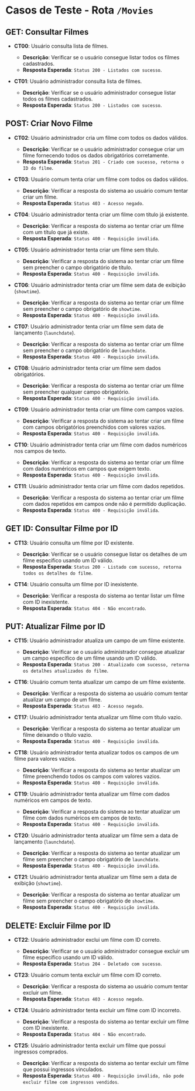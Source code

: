 # Casos de Teste - Rota `/Movies`

## **GET**: Consultar Filmes

- **CT00**: Usuário consulta lista de filmes.
  - **Descrição**: Verificar se o usuário consegue listar todos os filmes cadastrados.
  - **Resposta Esperada**: `Status 200 - Listados com sucesso`.

- **CT01**: Usuário administrador consulta lista de filmes.
  - **Descrição**: Verificar se o usuário administrador consegue listar todos os filmes cadastrados.
  - **Resposta Esperada**: `Status 200 - Listados com sucesso`.

## **POST**: Criar Novo Filme

- **CT02**: Usuário administrador cria um filme com todos os dados válidos.
  - **Descrição**: Verificar se o usuário administrador consegue criar um filme fornecendo todos os dados obrigatórios corretamente.
  - **Resposta Esperada**: `Status 201 - Criado com sucesso, retorna o ID do filme`.

- **CT03**: Usuário comum tenta criar um filme com todos os dados válidos.
  - **Descrição**: Verificar a resposta do sistema ao usuário comum tentar criar um filme.
  - **Resposta Esperada**: `Status 403 - Acesso negado`.

- **CT04**: Usuário administrador tenta criar um filme com título já existente.
  - **Descrição**: Verificar a resposta do sistema ao tentar criar um filme com um título que já existe.
  - **Resposta Esperada**: `Status 400 - Requisição inválida`.

- **CT05**: Usuário administrador tenta criar um filme sem título.
  - **Descrição**: Verificar a resposta do sistema ao tentar criar um filme sem preencher o campo obrigatório de título.
  - **Resposta Esperada**: `Status 400 - Requisição inválida`.

- **CT06**: Usuário administrador tenta criar um filme sem data de exibição (`showtime`).
  - **Descrição**: Verificar a resposta do sistema ao tentar criar um filme sem preencher o campo obrigatório de `showtime`.
  - **Resposta Esperada**: `Status 400 - Requisição inválida`.

- **CT07**: Usuário administrador tenta criar um filme sem data de lançamento (`launchdate`).
  - **Descrição**: Verificar a resposta do sistema ao tentar criar um filme sem preencher o campo obrigatório de `launchdate`.
  - **Resposta Esperada**: `Status 400 - Requisição inválida`.

- **CT08**: Usuário administrador tenta criar um filme sem dados obrigatórios.
  - **Descrição**: Verificar a resposta do sistema ao tentar criar um filme sem preencher qualquer campo obrigatório.
  - **Resposta Esperada**: `Status 400 - Requisição inválida`.

- **CT09**: Usuário administrador tenta criar um filme com campos vazios.
  - **Descrição**: Verificar a resposta do sistema ao tentar criar um filme com campos obrigatórios preenchidos com valores vazios.
  - **Resposta Esperada**: `Status 400 - Requisição inválida`.

- **CT10**: Usuário administrador tenta criar um filme com dados numéricos nos campos de texto.
  - **Descrição**: Verificar a resposta do sistema ao tentar criar um filme com dados numéricos em campos que exigem texto.
  - **Resposta Esperada**: `Status 400 - Requisição inválida`.

- **CT11**: Usuário administrador tenta criar um filme com dados repetidos.
  - **Descrição**: Verificar a resposta do sistema ao tentar criar um filme com dados repetidos em campos onde não é permitido duplicação.
  - **Resposta Esperada**: `Status 400 - Requisição inválida`.


## **GET ID**: Consultar Filme por ID

- **CT13**: Usuário consulta um filme por ID existente.
  - **Descrição**: Verificar se o usuário consegue listar os detalhes de um filme específico usando um ID válido.
  - **Resposta Esperada**: `Status 200 - Listado com sucesso, retorna todos os detalhes do filme`.

- **CT14**: Usuário consulta um filme por ID inexistente.
  - **Descrição**: Verificar a resposta do sistema ao tentar listar um filme com ID inexistente.
  - **Resposta Esperada**: `Status 404 - Não encontrado`.

## **PUT**: Atualizar Filme por ID

- **CT15**: Usuário administrador atualiza um campo de um filme existente.
  - **Descrição**: Verificar se o usuário administrador consegue atualizar um campo específico de um filme usando um ID válido.
  - **Resposta Esperada**: `Status 200 - Atualizado com sucesso, retorna os detalhes atualizados do filme`.

- **CT16**: Usuário comum tenta atualizar um campo de um filme existente.
  - **Descrição**: Verificar a resposta do sistema ao usuário comum tentar atualizar um campo de um filme.
  - **Resposta Esperada**: `Status 403 - Acesso negado`.

- **CT17**: Usuário administrador tenta atualizar um filme com título vazio.
  - **Descrição**: Verificar a resposta do sistema ao tentar atualizar um filme deixando o título vazio.
  - **Resposta Esperada**: `Status 400 - Requisição inválida`.

- **CT18**: Usuário administrador tenta atualizar todos os campos de um filme para valores vazios.
  - **Descrição**: Verificar a resposta do sistema ao tentar atualizar um filme preenchendo todos os campos com valores vazios.
  - **Resposta Esperada**: `Status 400 - Requisição inválida`.

- **CT19**: Usuário administrador tenta atualizar um filme com dados numéricos em campos de texto.
  - **Descrição**: Verificar a resposta do sistema ao tentar atualizar um filme com dados numéricos em campos de texto.
  - **Resposta Esperada**: `Status 400 - Requisição inválida`.

- **CT20**: Usuário administrador tenta atualizar um filme sem a data de lançamento (`launchdate`).
  - **Descrição**: Verificar a resposta do sistema ao tentar atualizar um filme sem preencher o campo obrigatório de `launchdate`.
  - **Resposta Esperada**: `Status 400 - Requisição inválida`.

- **CT21**: Usuário administrador tenta atualizar um filme sem a data de exibição (`showtime`).
  - **Descrição**: Verificar a resposta do sistema ao tentar atualizar um filme sem preencher o campo obrigatório de `showtime`.
  - **Resposta Esperada**: `Status 400 - Requisição inválida`.

## **DELETE**: Excluir Filme por ID

- **CT22**: Usuário administrador exclui um filme com ID correto.
  - **Descrição**: Verificar se o usuário administrador consegue excluir um filme específico usando um ID válido.
  - **Resposta Esperada**: `Status 204 - Deletado com sucesso`.

- **CT23**: Usuário comum tenta excluir um filme com ID correto.
  - **Descrição**: Verificar a resposta do sistema ao usuário comum tentar excluir um filme.
  - **Resposta Esperada**: `Status 403 - Acesso negado`.

- **CT24**: Usuário administrador tenta excluir um filme com ID incorreto.
  - **Descrição**: Verificar a resposta do sistema ao tentar excluir um filme com ID inexistente.
  - **Resposta Esperada**: `Status 404 - Não encontrado`.

- **CT25**: Usuário administrador tenta excluir um filme que possui ingressos comprados.
  - **Descrição**: Verificar a resposta do sistema ao tentar excluir um filme que possui ingressos vinculados.
  - **Resposta Esperada**: `Status 400 - Requisição inválida, não pode excluir filme com ingressos vendidos`.


